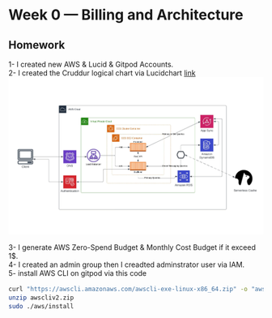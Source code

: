# Week 0 — Billing and Architecture

## Homework

1- I created new AWS & Lucid & Gitpod Accounts.<br>
2- I created the Cruddur logical chart via Lucidchart <a href="https://lucid.app/lucidchart/924f5c79-83a3-4253-aeed-34497a7b5705/edit?viewport_loc=-430%2C126%2C2220%2C1046%2C0_0&invitationId=inv_b3207a3d-bbf2-4773-8312-9d7306505d1d">link</a><br>
![logical chart](assets/Week0-Chart.jpeg)<br>

3- I generate AWS Zero-Spend Budget & Monthly Cost Budget if it exceed 1$.<br>
4- I created an admin group then I creadted adminstrator user via IAM.<br>
5- install AWS CLI on gitpod via this code<br>
```bash
curl "https://awscli.amazonaws.com/awscli-exe-linux-x86_64.zip" -o "awscliv2.zip"
unzip awscliv2.zip
sudo ./aws/install
```
